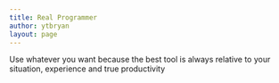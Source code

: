 ```yaml
---
title: Real Programmer
author: ytbryan
layout: page
---
```






Use whatever you want because the best tool is always relative to your situation, experience and true productivity
